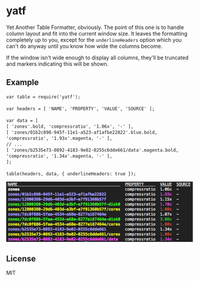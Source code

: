 yatf
====

Yet Another Table Formatter, obviously. The point of this one is to handle
column layout and fit into the current window size. It leaves the formatting
completely up to you, except for the `underlineHeaders` option which you can't
do anyway until you know how wide the columns become.

If the window isn't wide enough to display all columns, they'll be truncated and markers indicating this will be shown.

Example
-------

    var table = require('yatf');
    
    var headers = [ 'NAME', 'PROPERTY', 'VALUE', 'SOURCE' ];
    
    var data = [
    [ 'zones'.bold, 'compressratio', '1.06x', '-' ],
    [ 'zones/01b2c898-945f-11e1-a523-af1afbe22822'.blue.bold, 'compressratio', '1.93x'.magenta, '-' ],
    // ...
    [ 'zones/b2535e73-0892-4183-9e02-0255c6dde661/data'.magenta.bold, 'compressratio', '1.34x'.magenta, '-' ],
    ];
    
    table(headers, data, { underlineHeaders: true });

![](https://github.com/calmh/node-yatf/raw/master/screenshot.png)

License
-------

MIT

